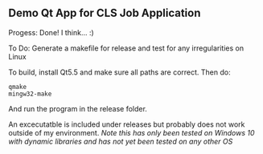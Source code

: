 <h2>Demo Qt App for CLS Job Application</h2>


Progess: Done! I think... :)

To Do: Generate a makefile for release and test for any irregularities on Linux


To build, install Qt5.5 and make sure all paths are correct.
Then do:

    qmake
    mingw32-make
	
And run the program in the release folder.

An excecutatble is included under releases but probably does not work outside of my environment.
*Note this has only been tested on Windows 10 with dynamic libraries and has not yet been tested on any other OS*